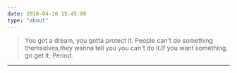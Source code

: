 ```yaml
---
date: 2018-04-10 15:45:08
type: "about"
---
```


<blockquote class="blockquote-center">

You got a dream, you gotta protect it. People can't do something themselves,they wanna tell you you can't do it.If you want something, go get it. Period.

</blockquote>


--------






